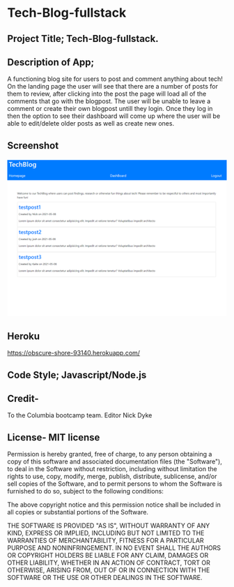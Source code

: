 # Tech-Blog-fullstack

## Project Title; Tech-Blog-fullstack.

## Description of App; 
A functioning blog site for users to post and comment anything about tech! On the landing page the user will see that there are a number of posts for them to review, after clicking into the post the page will load all of the comments that go with the blogpost. The user will be unable to leave a comment or create their own blogpost untill they login. Once they log in then the option to see their dashboard will come up where the user will be able to edit/delete older posts as well as create new ones. 

## Screenshot
![picture](/assets/screenshot.PNG)

## Heroku 
https://obscure-shore-93140.herokuapp.com/

## Code Style; Javascript/Node.js

## Credit- 
To the Columbia bootcamp team. Editor Nick Dyke 

## License- MIT license
Permission is hereby granted, free of charge, to any person obtaining a copy of this software and associated documentation files (the "Software"), to deal in the Software without restriction, including without limitation the rights to use, copy, modify, merge, publish, distribute, sublicense, and/or sell copies of the Software, and to permit persons to whom the Software is furnished to do so, subject to the following conditions:

The above copyright notice and this permission notice shall be included in all copies or substantial portions of the Software.

THE SOFTWARE IS PROVIDED "AS IS", WITHOUT WARRANTY OF ANY KIND, EXPRESS OR IMPLIED, INCLUDING BUT NOT LIMITED TO THE WARRANTIES OF MERCHANTABILITY, FITNESS FOR A PARTICULAR PURPOSE AND NONINFRINGEMENT. IN NO EVENT SHALL THE AUTHORS OR COPYRIGHT HOLDERS BE LIABLE FOR ANY CLAIM, DAMAGES OR OTHER LIABILITY, WHETHER IN AN ACTION OF CONTRACT, TORT OR OTHERWISE, ARISING FROM, OUT OF OR IN CONNECTION WITH THE SOFTWARE OR THE USE OR OTHER DEALINGS IN THE SOFTWARE.

